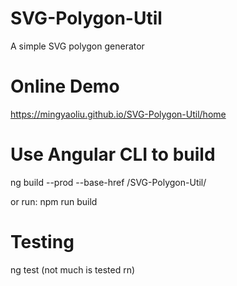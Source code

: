 # SVG-Polygon-Util
A simple SVG polygon generator

# Online Demo
https://mingyaoliu.github.io/SVG-Polygon-Util/home


# Use Angular CLI to build

ng build --prod --base-href /SVG-Polygon-Util/

or run: npm run build

# Testing

ng test  (not much is tested rn)
